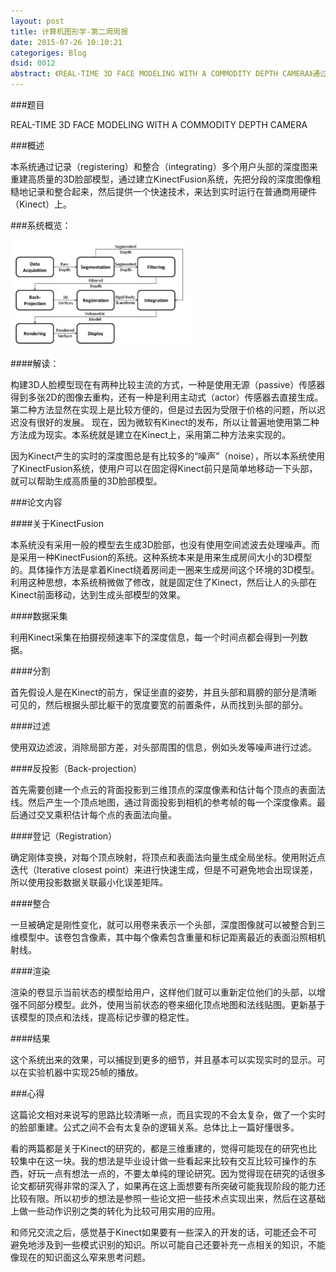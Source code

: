 ```yaml
---
layout: post
title: 计算机图形学-第二周周报
date: 2015-07-26 10:10:21
categoriges: Blog
dsid: 0012
abstract: 《REAL-TIME 3D FACE MODELING WITH A COMMODITY DEPTH CAMERA》通过记录（registering）和整合（integrating）多个用户头部的深度图来重建高质量的3D脸部模型，通过建立KinectFusion系统，先把分段的深度图像粗糙地记录和整合起来，然后提供一个快速技术，来达到实时运行在普通商用硬件（Kinect）上。
---
```


###题目

REAL-TIME 3D FACE MODELING WITH A COMMODITY DEPTH CAMERA

###概述

本系统通过记录（registering）和整合（integrating）多个用户头部的深度图来重建高质量的3D脸部模型，通过建立KinectFusion系统，先把分段的深度图像粗糙地记录和整合起来，然后提供一个快速技术，来达到实时运行在普通商用硬件（Kinect）上。

###系统概览：

![week2-1](/photo/week2/pic1.jpg)

####解读：

构建3D人脸模型现在有两种比较主流的方式，一种是使用无源（passive）传感器得到多张2D的图像去重构，还有一种是利用主动式（actor）传感器去直接生成。第二种方法显然在实现上是比较方便的，但是过去因为受限于价格的问题，所以迟迟没有很好的发展。
现在，因为微软有Kinect的发布，所以让普遍地使用第二种方法成为现实。本系统就是建立在Kinect上，采用第二种方法来实现的。

因为Kinect产生的实时的深度图总是有比较多的“噪声”（noise），所以本系统使用了KinectFusion系统，使用户可以在固定得Kinect前只是简单地移动一下头部，就可以帮助生成高质量的3D脸部模型。

###论文内容

####关于KinectFusion

本系统没有采用一般的模型去生成3D脸部，也没有使用空间滤波去处理噪声。而是采用一种KinectFusion的系统。这种系统本来是用来生成房间大小的3D模型的。具体操作方法是拿着Kinect绕着房间走一圈来生成房间这个环境的3D模型。利用这种思想，本系统稍微做了修改，就是固定住了Kinect，然后让人的头部在Kinect前面移动，达到生成头部模型的效果。

####数据采集

利用Kinect采集在拍摄视频速率下的深度信息，每一个时间点都会得到一列数据。

####分割

首先假设人是在Kinect的前方，保证坐直的姿势，并且头部和肩膀的部分是清晰可见的，然后根据头部比躯干的宽度要宽的前置条件，从而找到头部的部分。

####过滤

使用双边滤波，消除局部方差，对头部周围的信息，例如头发等噪声进行过滤。

####反投影（Back-projection）

首先需要创建一个点云的背面投影到三维顶点的深度像素和估计每个顶点的表面法线。然后产生一个顶点地图，通过背面投影到相机的参考帧的每一个深度像素。最后通过交叉乘积估计每个点的表面法向量。

####登记（Registration）

确定刚体变换，对每个顶点映射，将顶点和表面法向量生成全局坐标。使用附近点迭代（Iterative closest point）来进行快速生成，但是不可避免地会出现误差，所以使用投影数据关联最小化误差矩阵。

####整合

一旦被确定是刚性变化，就可以用卷来表示一个头部，深度图像就可以被整合到三维模型中。该卷包含像素，其中每个像素包含重量和标记距离最近的表面沿照相机射线。

####渲染

渲染的卷显示当前状态的模型给用户，这样他们就可以重新定位他们的头部，以增强不同部分模型。此外，使用当前状态的卷来细化顶点地图和法线贴图。更新基于该模型的顶点和法线，提高标记步骤的稳定性。

####结果

这个系统出来的效果，可以捕捉到更多的细节，并且基本可以实现实时的显示。可以在实验机器中实现25帧的播放。

###心得

这篇论文相对来说写的思路比较清晰一点，而且实现的不会太复杂，做了一个实时的脸部重建。公式之间不会有太复杂的逻辑关系。总体比上一篇好懂很多。

看的两篇都是关于Kinect的研究的，都是三维重建的，觉得可能现在的研究也比较集中在这一块。我的想法是毕业设计做一些看起来比较有交互比较可操作的东西，好玩一点有想法一点的，不要太单纯的理论研究。因为觉得现在研究的话很多论文都研究得非常的深入了，如果再在这上面想要有所突破可能我现阶段的能力还比较有限。所以初步的想法是参照一些论文把一些技术点实现出来，然后在这基础上做一些动作识别之类的转化为比较可用实用的应用。

和师兄交流之后，感觉基于Kinect如果要有一些深入的开发的话，可能还会不可避免地涉及到一些模式识别的知识。所以可能自己还要补充一点相关的知识，不能像现在的知识面这么窄来思考问题。
